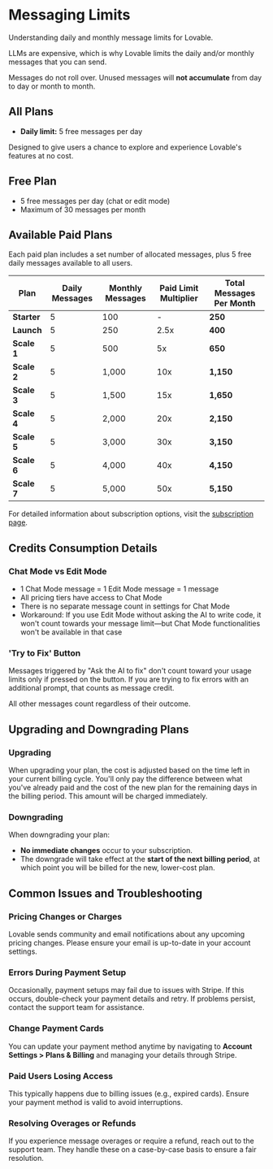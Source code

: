 # Messaging Limits

Understanding daily and monthly message limits for Lovable.

LLMs are expensive, which is why Lovable limits the daily and/or monthly messages that you can send.

Messages do not roll over. Unused messages will **not accumulate** from day to day or month to month.

## All Plans

* **Daily limit:** 5 free messages per day

Designed to give users a chance to explore and experience Lovable's features at no cost.

## Free Plan

* 5 free messages per day (chat or edit mode)
* Maximum of 30 messages per month

## Available Paid Plans

Each paid plan includes a set number of allocated messages, plus 5 free daily messages available to all users.

| Plan | Daily Messages | Monthly Messages | Paid Limit Multiplier | Total Messages Per Month |
| --- | --- | --- | --- | --- |
| **Starter** | 5 | 100 | - | **250** |
| **Launch** | 5 | 250 | 2.5x | **400** |
| **Scale 1** | 5 | 500 | 5x | **650** |
| **Scale 2** | 5 | 1,000 | 10x | **1,150** |
| **Scale 3** | 5 | 1,500 | 15x | **1,650** |
| **Scale 4** | 5 | 2,000 | 20x | **2,150** |
| **Scale 5** | 5 | 3,000 | 30x | **3,150** |
| **Scale 6** | 5 | 4,000 | 40x | **4,150** |
| **Scale 7** | 5 | 5,000 | 50x | **5,150** |

For detailed information about subscription options, visit the [subscription page](https://lovable.dev/pricing).

## Credits Consumption Details

### Chat Mode vs Edit Mode

* 1 Chat Mode message = 1 Edit Mode message = 1 message
* All pricing tiers have access to Chat Mode
* There is no separate message count in settings for Chat Mode
* Workaround: If you use Edit Mode without asking the AI to write code, it won't count towards your message limit—but Chat Mode functionalities won't be available in that case

### 'Try to Fix' Button

Messages triggered by "Ask the AI to fix" don't count toward your usage limits only if pressed on the button. If you are trying to fix errors with an additional prompt, that counts as message credit.

All other messages count regardless of their outcome.

## Upgrading and Downgrading Plans

### Upgrading

When upgrading your plan, the cost is adjusted based on the time left in your current billing cycle. You'll only pay the difference between what you've already paid and the cost of the new plan for the remaining days in the billing period. This amount will be charged immediately.

### Downgrading

When downgrading your plan:

* **No immediate changes** occur to your subscription.
* The downgrade will take effect at the **start of the next billing period**, at which point you will be billed for the new, lower-cost plan.

## Common Issues and Troubleshooting

### Pricing Changes or Charges

Lovable sends community and email notifications about any upcoming pricing changes. Please ensure your email is up-to-date in your account settings.

### Errors During Payment Setup

Occasionally, payment setups may fail due to issues with Stripe. If this occurs, double-check your payment details and retry. If problems persist, contact the support team for assistance.

### Change Payment Cards

You can update your payment method anytime by navigating to **Account Settings > Plans & Billing** and managing your details through Stripe.

### Paid Users Losing Access

This typically happens due to billing issues (e.g., expired cards). Ensure your payment method is valid to avoid interruptions.

### Resolving Overages or Refunds

If you experience message overages or require a refund, reach out to the support team. They handle these on a case-by-case basis to ensure a fair resolution.
